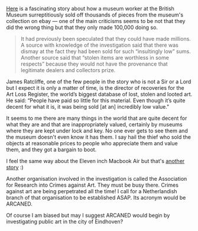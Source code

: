 [Here](https://archive.is/rCMFN) is a fascinating story about how a museum worker at the British Museum surreptitiously sold off thousands of pieces from the museum's collection on ebay — one of the main criticisms seems to be not that they did the wrong thing but that they only made 100,000 doing so. 

> It had previously been speculated that they could have made millions. A source with knowledge of the investigation said that there was dismay at the fact they had been sold for such “insultingly low” sums. Another source said that “stolen items are worthless in some respects” because they would not have the provenance that legitimate dealers and collectors prize.

James Ratcliffe, one of the few people in the story who is not a Sir or a Lord but I expect it is only a matter of time, is the director of recoveries for the Art Loss Register, the world’s biggest database of lost, stolen and looted art. He said: “People have paid so little for this material. Even though it’s quite decent for what it is, it was being sold [at an] incredibly low value."

It seems to me there are many things in the world that are quite decent for what they are and that are inappropriately valued, certainly by museums where they are kept under lock and key. No one ever gets to see them and the museum doesn't even know it has them. I say hail the thief who sold the objects at reasonable prices to people who appreciate them and value them, and they got a bargain to boot.

I feel the same way about the Eleven inch Macbook Air but that's [another story](https://every.thingness.link/air) :)

Another organisation involved in the investigation is called the Association for Research into Crimes against Art. They must be busy there. Crimes against art are being perpetrated all the time! I call for a Netherlandish branch of that organisation to be established ASAP. Its acronym would be ARCANED.

Of course I am biased but may I suggest ARCANED would begin by investigating public art in the city of Eindhoven?